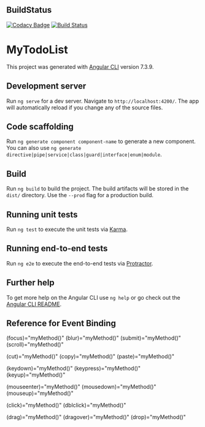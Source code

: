 ## BuildStatus
[![Codacy Badge](https://api.codacy.com/project/badge/Grade/79606772ea694349bf9b89526aa45699)](https://www.codacy.com/app/oliverwreath/AngularCommonWebsite?utm_source=github.com&amp;utm_medium=referral&amp;utm_content=oliverwreath/AngularCommonWebsite&amp;utm_campaign=Badge_Grade)
[![Build Status](https://travis-ci.org/oliverwreath/AngularCommonWebsite.svg?branch=master)](https://travis-ci.org/oliverwreath/AngularCommonWebsite)

# MyTodoList

This project was generated with [Angular CLI](https://github.com/angular/angular-cli) version 7.3.9.

## Development server

Run `ng serve` for a dev server. Navigate to `http://localhost:4200/`. The app will automatically reload if you change any of the source files.

## Code scaffolding

Run `ng generate component component-name` to generate a new component. You can also use `ng generate directive|pipe|service|class|guard|interface|enum|module`.

## Build

Run `ng build` to build the project. The build artifacts will be stored in the `dist/` directory. Use the `--prod` flag for a production build.

## Running unit tests

Run `ng test` to execute the unit tests via [Karma](https://karma-runner.github.io).

## Running end-to-end tests

Run `ng e2e` to execute the end-to-end tests via [Protractor](http://www.protractortest.org/).

## Further help

To get more help on the Angular CLI use `ng help` or go check out the [Angular CLI README](https://github.com/angular/angular-cli/blob/master/README.md).

## Reference for Event Binding
(focus)="myMethod()"
(blur)="myMethod()" 
(submit)="myMethod()"  
(scroll)="myMethod()"


(cut)="myMethod()"
(copy)="myMethod()"
(paste)="myMethod()"


(keydown)="myMethod()"
(keypress)="myMethod()"
(keyup)="myMethod()"


(mouseenter)="myMethod()"
(mousedown)="myMethod()"
(mouseup)="myMethod()"


(click)="myMethod()"
(dblclick)="myMethod()"


(drag)="myMethod()"
(dragover)="myMethod()"
(drop)="myMethod()"

